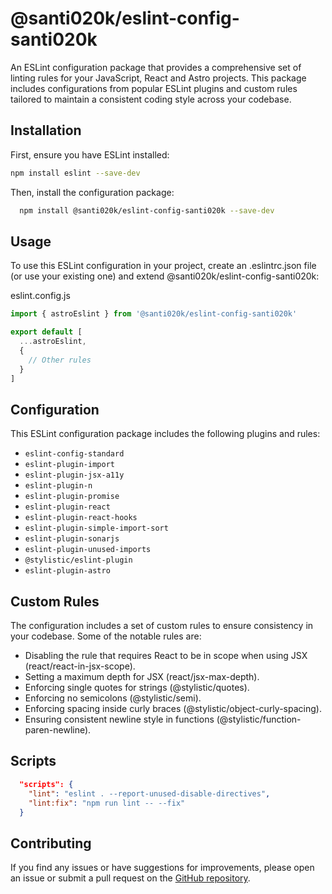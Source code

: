# @santi020k/eslint-config-santi020k

An ESLint configuration package that provides a comprehensive set of linting rules for your JavaScript, React and Astro projects. This package includes configurations from popular ESLint plugins and custom rules tailored to maintain a consistent coding style across your codebase.

## Installation

First, ensure you have ESLint installed:

```bash
npm install eslint --save-dev
```

Then, install the configuration package:

```bash
  npm install @santi020k/eslint-config-santi020k --save-dev
```

## Usage

To use this ESLint configuration in your project, create an .eslintrc.json file (or use your existing one) and extend @santi020k/eslint-config-santi020k:

eslint.config.js

```js
import { astroEslint } from '@santi020k/eslint-config-santi020k'

export default [
  ...astroEslint,
  {
    // Other rules
  }
]
```

## Configuration

This ESLint configuration package includes the following plugins and rules:

- `eslint-config-standard`
- `eslint-plugin-import`
- `eslint-plugin-jsx-a11y`
- `eslint-plugin-n`
- `eslint-plugin-promise`
- `eslint-plugin-react`
- `eslint-plugin-react-hooks`
- `eslint-plugin-simple-import-sort`
- `eslint-plugin-sonarjs`
- `eslint-plugin-unused-imports`
- `@stylistic/eslint-plugin`
- `eslint-plugin-astro`

## Custom Rules

The configuration includes a set of custom rules to ensure consistency in your codebase. Some of the notable rules are:

- Disabling the rule that requires React to be in scope when using JSX (react/react-in-jsx-scope).
- Setting a maximum depth for JSX (react/jsx-max-depth).
- Enforcing single quotes for strings (@stylistic/quotes).
- Enforcing no semicolons (@stylistic/semi).
- Enforcing spacing inside curly braces (@stylistic/object-curly-spacing).
- Ensuring consistent newline style in functions (@stylistic/function-paren-newline).

## Scripts

```json
  "scripts": {
    "lint": "eslint . --report-unused-disable-directives",
    "lint:fix": "npm run lint -- --fix"
  }
```

## Contributing

If you find any issues or have suggestions for improvements, please open an issue or submit a pull request on the [GitHub repository](https://github.com/santi020k/eslint-config-santi020k).
